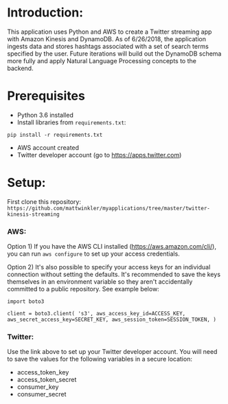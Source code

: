 
# Introduction:  

This application uses Python and AWS to create a Twitter streaming app with Amazon Kinesis and DynamoDB.  As of 6/26/2018, the application ingests data and stores hashtags associated with a set of search terms specified by the user.  Future iterations will build out the DynamoDB schema more fully and apply Natural Language Processing concepts to the backend.  

# Prerequisites  

* Python 3.6 installed
* Install libraries from `requirements.txt`:  

`pip install -r requirements.txt`  

* AWS account created
* Twitter developer account (go to https://apps.twitter.com)

# Setup:

First clone this repository: `https://github.com/mattwinkler/myapplications/tree/master/twitter-kinesis-streaming`

### AWS:

Option 1) If you have the AWS CLI installed (https://aws.amazon.com/cli/), you can run `aws configure` to set up your access credentials.  

Option 2) It's also possible to specify your access keys for an individual connection without setting the defaults.  It's recommended to save the keys themselves in an environment variable so they aren't accidentally committed to a public repository.  See example below:  

`import boto3`

`client = boto3.client(
    's3',
    aws_access_key_id=ACCESS_KEY,
    aws_secret_access_key=SECRET_KEY,
    aws_session_token=SESSION_TOKEN,
)`

### Twitter:

Use the link above to set up your Twitter developer account.  You will need to save the values for the following variables in a secure location:  

* access_token_key
* access_token_secret
* consumer_key
* consumer_secret


